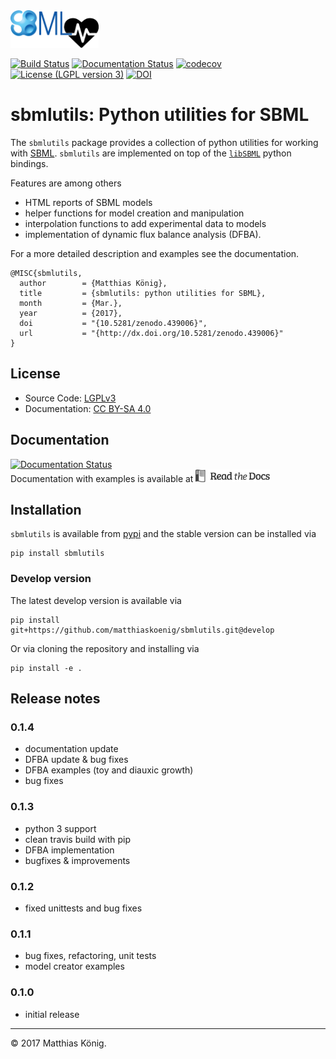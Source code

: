 
<img alt="sbmlutils logo" src="./docs_builder/images/sbmlutils-logo-small.png" height="60" />
 
[![Build Status](https://travis-ci.org/matthiaskoenig/sbmlutils.svg?branch=develop)](https://travis-ci.org/matthiaskoenig/sbmlutils)
[![Documentation Status](https://readthedocs.org/projects/sbmlutils/badge/?version=latest)](http://sbmlutils.readthedocs.io/en/latest/)
[![codecov](https://codecov.io/gh/matthiaskoenig/sbmlutils/branch/develop/graph/badge.svg)](https://codecov.io/gh/matthiaskoenig/sbmlutils)
[![License (LGPL version 3)](https://img.shields.io/badge/license-LGPLv3.0-blue.svg?style=flat-square)](http://opensource.org/licenses/LGPL-3.0)
[![DOI](https://zenodo.org/badge/55952847.svg)](https://zenodo.org/badge/latestdoi/55952847)

# sbmlutils: Python utilities for SBML
The `sbmlutils` package provides a collection of python utilities for working with [SBML](http://www.sbml.org).
`sbmlutils` are implemented on top of the [`libSBML`](http://sbml.org/Software/libSBML) python bindings.

Features are among others
* HTML reports of SBML models
* helper functions for model creation and manipulation
* interpolation functions to add experimental data to models
* implementation of dynamic flux balance analysis (DFBA).

For a more detailed description and examples see the documentation.

    @MISC{sbmlutils,
      author        = {Matthias König},
      title         = {sbmlutils: python utilities for SBML},
      month         = {Mar.},
      year          = {2017},
      doi           = "{10.5281/zenodo.439006}",
      url           = "{http://dx.doi.org/10.5281/zenodo.439006}"
    }

## License
* Source Code: [LGPLv3](http://opensource.org/licenses/LGPL-3.0)
* Documentation: [CC BY-SA 4.0](http://creativecommons.org/licenses/by-sa/4.0/)

## Documentation
[![Documentation Status](https://readthedocs.org/projects/sbmlutils/badge/?version=latest)](http://sbmlutils.readthedocs.io/en/latest/)  
Documentation with examples is available at 
<a href="https://sbmlutils.readthedocs.io/en/latest/" alt="sbmlutils logo"><img alt="sbmlutils logo" src="./docs_builder/images/readthedocs-logo.png" height="20" /></a>

## Installation
`sbmlutils` is available from [pypi](https://pypi.python.org/pypi/sbmlutils) and the stable version can be installed via 
```
pip install sbmlutils
```
### Develop version
The latest develop version is available via
```
pip install git+https://github.com/matthiaskoenig/sbmlutils.git@develop
```

Or via cloning the repository and installing via
```
pip install -e .
```

## Release notes
### 0.1.4
* documentation update
* DFBA update & bug fixes
* DFBA examples (toy and diauxic growth)
* bug fixes

### 0.1.3
* python 3 support
* clean travis build with pip
* DFBA implementation
* bugfixes & improvements

### 0.1.2
* fixed unittests and bug fixes

### 0.1.1
* bug fixes, refactoring, unit tests
* model creator examples

### 0.1.0
* initial release

----
&copy; 2017 Matthias König.
